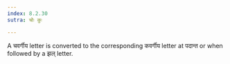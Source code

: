 ```yaml
---
index: 8.2.30
sutra: चोः कुः

---
```

A चवर्गीय letter is converted to the corresponding कवर्गीय letter at पदान्त or when followed by a  झल् letter.